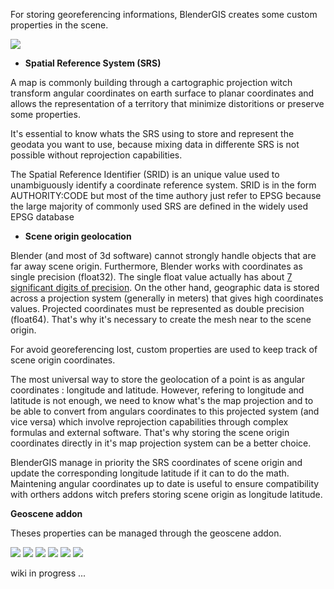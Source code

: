 For storing georeferencing informations, BlenderGIS creates some custom properties in the scene.

![](https://raw.githubusercontent.com/wiki/domlysz/blenderGIS/images/geoscene_idprops.jpg)

- **Spatial Reference System (SRS)**

A map is commonly building through a cartographic projection witch transform angular coordinates on earth surface to planar coordinates and allows the representation of a territory that minimize distoritions or preserve some properties.

It's essential to know whats the SRS using to store and represent the geodata you want to use, because mixing data in differente SRS is not possible without reprojection capabilities.

The Spatial Reference Identifier (SRID) is an unique value used to unambiguously identify a coordinate reference system. SRID is in the form AUTHORITY:CODE but most of the time authory just refer to EPSG because the large majority of commonly used SRS are defined in the widely used EPSG database


- **Scene origin geolocation**

Blender (and most of 3d software) cannot strongly handle objects that are far away scene origin. Furthermore, Blender works with coordinates as single precision (float32). The single float value actually has about [7 significant digits of precision](http://en.wikipedia.org/wiki/Floating_point#Internal_representation). On the other hand, geographic data is stored across a projection system (generally in meters) that gives high coordinates values. Projected coordinates must be represented as double precision (float64). That's why it's necessary to create the mesh near to the scene origin.

For avoid georeferencing lost, custom properties are used to keep track of scene origin coordinates.

The most universal way to store the geolocation of a point is as angular coordinates : longitude and latitude. However, refering to longitude and latitude is not enough, we need to know what's the map projection and to be able to convert from angulars coordinates to this projected system (and vice versa) which involve reprojection capabilities through complex formulas and external software. That's why storing the scene origin coordinates directly in it's map projection system can be a better choice.

BlenderGIS manage in priority the SRS coordinates of scene origin and update the corresponding longitude latitude if it can to do the math. Maintening angular coordinates up to date is useful to ensure compatibility with orthers addons witch prefers storing scene origin as longitude latitude.


**Geoscene addon**


Theses properties can be managed through the geoscene addon.

![](https://raw.githubusercontent.com/wiki/domlysz/blenderGIS/images/geoscene_panel.jpg)
![](https://raw.githubusercontent.com/wiki/domlysz/blenderGIS/images/geoscene_prefs.jpg)
![](https://raw.githubusercontent.com/wiki/domlysz/blenderGIS/images/geoscene_set_crs.jpg)
![](https://raw.githubusercontent.com/wiki/domlysz/blenderGIS/images/geoscene_add_predef_crs.jpg)
![](https://raw.githubusercontent.com/wiki/domlysz/blenderGIS/images/geoscene_link_origin.jpg)
![](https://raw.githubusercontent.com/wiki/domlysz/blenderGIS/images/geoscene_broken.jpg)


wiki in progress ...
